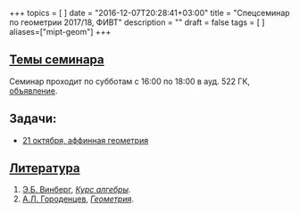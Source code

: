 +++
topics = [
]
date = "2016-12-07T20:28:41+03:00"
title = "Спецсеминар по геометрии 2017/18, ФИВТ"
description = ""
draft = false
tags = [
]
aliases=["mipt-geom"]
+++

## [Темы семинара](plan)

Семинар проходит по субботам с 16:00 по 18:00 в ауд. 522 ГК, [объявление](/teaching/mipt-geom/spezsem-geom.docx).

## Задачи:
  - [21 октября, аффинная геометрия](/teaching/mipt-geom/spiets-gieom-21.pdf)
  
## [Литература](literature)
1. [Э.Б. Винберг](http://halgebra.math.msu.su/wiki/doku.php/staff:vinberg), [*Курс алгебры*](https://books.google.ru/books?id=P_DGBgAAQBAJ&printsec=frontcover&hl=ru).
1. [А.Л. Городенцев](http://gorod.bogomolov-lab.ru/index_rus.html), [*Геометрия*](http://gorod.bogomolov-lab.ru/ps/stud/geom_ru/1617/list.html).


